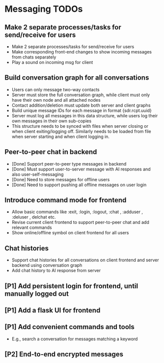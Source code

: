 # Messaging TODOs

## Make 2 separate processes/tasks for send/receive for users

- Make 2 separate processes/tasks for send/receive for users
- Make corresponding front-end changes to show incoming messages from chats separately
- Play a sound on incoming msg for client

## Build conversation graph for all conversations

- Users can only message two-way contacts
- Server must store the full conversation graph, while client must only have their own node and all attached nodes
- Contact addition/deletion must update both server and client graphs
- Build unique message IDs for each message in format {sdr.rcpt.uuid}
- Server must log all messages in this data structure, while users log their own messages in their own sub-copies
- This structure needs to be synced with files when server closing or when client exiting/logging off. Similarly needs to be loaded from file when server starting and when client logging in.

## Peer-to-peer chat in backend

- [Done] Support peer-to-peer type messages in backend
- [Done] Must support user-to-server message with AI responses and also user-self-messaging
- [Done] Need to store messages for offline users
- [Done] Need to support pushing all offline messages on user login

## Introduce command mode for frontend

- Allow basic commands like :exit, :login, :logout, :chat <username>, :adduser <username>, :deluser <username>, delchat <username> etc.
- Revise current client frontend to support peer-to-peer chat and add relevant commands
- Show online/offline symbol on client frontend for all users

## Chat histories

- Support chat histories for all conversations on client frontend and server backend using conversation graph
- Add chat history to AI response from server

## [P1] Add persistent login for frontend, until manually logged out

## [P1] Add a flask UI for frontend

## [P1] Add convenient commands and tools

- E.g., search a conversation for messages matching a keyword

## [P2] End-to-end encrypted messages